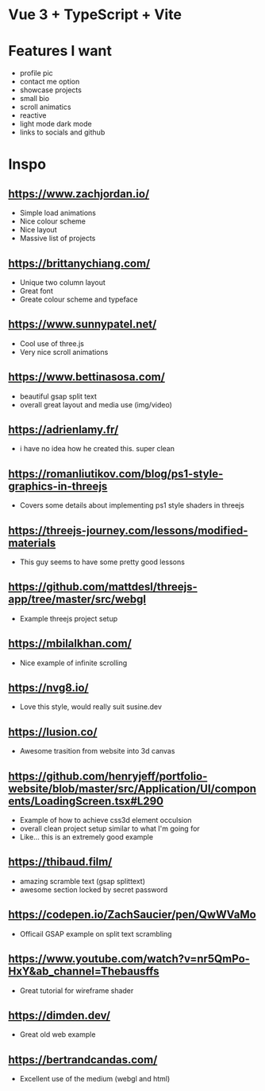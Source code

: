 # Vue 3 + TypeScript + Vite

# Features I want

- profile pic
- contact me option
- showcase projects
- small bio
- scroll animatics
- reactive
- light mode dark mode
- links to socials and github

# Inspo

## https://www.zachjordan.io/

- Simple load animations
- Nice colour scheme
- Nice layout
- Massive list of projects

## https://brittanychiang.com/

- Unique two column layout
- Great font
- Greate colour scheme and typeface

## https://www.sunnypatel.net/

- Cool use of three.js
- Very nice scroll animations

## https://www.bettinasosa.com/

- beautiful gsap split text
- overall great layout and media use (img/video)

## https://adrienlamy.fr/

- i have no idea how he created this. super clean

## https://romanliutikov.com/blog/ps1-style-graphics-in-threejs

- Covers some details about implementing ps1 style shaders in threejs

## https://threejs-journey.com/lessons/modified-materials

- This guy seems to have some pretty good lessons

## https://github.com/mattdesl/threejs-app/tree/master/src/webgl

- Example threejs project setup

## https://mbilalkhan.com/

- Nice example of infinite scrolling

## https://nvg8.io/

- Love this style, would really suit susine.dev

## https://lusion.co/

- Awesome trasition from website into 3d canvas

## https://github.com/henryjeff/portfolio-website/blob/master/src/Application/UI/components/LoadingScreen.tsx#L290

- Example of how to achieve css3d element occulsion
- overall clean project setup similar to what I'm going for
- Like... this is an extremely good example

## https://thibaud.film/

- amazing scramble text (gsap splittext)
- awesome section locked by secret password

## https://codepen.io/ZachSaucier/pen/QwWVaMo

- Officail GSAP example on split text scrambling

## https://www.youtube.com/watch?v=nr5QmPo-HxY&ab_channel=Thebausffs

- Great tutorial for wireframe shader

## https://dimden.dev/

- Great old web example

## https://bertrandcandas.com/

- Excellent use of the medium (webgl and html)
